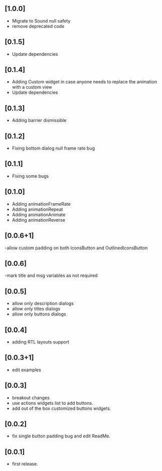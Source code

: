 ## [1.0.0]
- Migrate to Sound null safety
- remove deprecated code

## [0.1.5]
- Update dependencies

## [0.1.4]
- Adding Custom widget in case anyone needs to replace the animation 
with a custom view 
- Update dependencies

## [0.1.3]
- Adding barrier dismissible

## [0.1.2]
- Fixing bottom dialog null frame rate bug


## [0.1.1]
- Fixing some bugs

## [0.1.0]
- Adding animationFrameRate
- Adding animationRepeat
- Adding animationAnimate
- Adding animationReverse



## [0.0.6+1]
-allow custom padding on both IconsButton and OutlinedIconsButton


## [0.0.6]
-mark title and msg variables as not required

## [0.0.5]
- allow only description dialogs
- allow only titles dialogs
- allow only buttons dialogs

## [0.0.4] 
- adding RTL layouts support

## [0.0.3+1] 
- edit examples

## [0.0.3] 
- breakout changes
- use actions widgets list to add buttons.
- add out of the box customized buttons widgets.


## [0.0.2]
- fix single button padding bug and edit ReadMe.

## [0.0.1] 
- first release.
